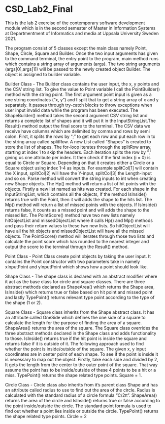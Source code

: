 # CSD_Lab2_Final

This is the lab 2 exercise of the contemporary software development module which is in the second semester of Master in Information Systems at Departmentment of Informatics 
and media at Uppsala University Sweden 2021.

The program consist of 5 classes except the main class namely Point, Shape, Circle, Square and Builder. Once the two input arguments has given to the command terminal, 
the entry point to the program, main method runs which contains a string array of arguments (args). The two string arguments (args[0],args[1]) will be passed to the newly 
created object Builder. The object is assigned to builder variable.

Builder Class - 
The Builder class contains the user input, the x, y points and the CSV string list. To give the value to Point variable I call the PointBuilder() method with the string point.
The first argument point input is given as a one string coordinates (“x, y”) and I split that to get a string array of x and y separately. It passes through try-catch blocks 
to throw exceptions when user input invalid data while the program has been executed. The ShapeBuilder() method takes the second argument CSV string list and returns a complete 
list of shapes and it will put it in the InputStringList.The Result() method output the final score to the terminal. The CSV data we receive have columns which are delimited by 
comma and rows by semi colon. First, it splits the rows by “;” to get each row and put each row in to the string array called splitRow. A new List called “Shapes” is created to 
store the list of shapes. The for-loop iterates through the splitRow array, starting at index 1 to skip the headers. Each iteration splits the row by "," giving us one attribute 
per index. It then check if the first index (i = 0) is equal to Circle or Square. Depending on that it creates either a Circle or a Square object using index 1-4 as inputs. For 
example splitCol[1] will contain the X input, splitCol[2] will have the Y-input, splitCol[3] the Length-input and so on. Parse method will convert the string inputs to int when 
creating new Shape objects. The Hp() method will return a list of hit points with the objects. Firstly a new list named as hits was created. For each shape in the InputStringList, 
which contains all the objects, If the method IsInside() returns true with the Point, then it will adds the shape to the hits list. The Mp() method will return a list of missed 
points with the objects. If IsInside() returns false, it counts as a missed point and will adds the shape to the missed list. The PointScore() method have two new lists namely 
hitObjectList and missedObjectList where it calls Hp() and Mp() methods and pass their return values to these two new lists. So hitObjectList will have all the hit objects and 
missedObjectList will have all the missed objects. The PointScore() method will iterates through those two lists and calculate the point score which has rounded to the nearest 
integer and output the score to the terminal through the Result() method.

Point Class - 
Point Class create point objects by taking the user input. It contains the Point constructor with two parameters take in namely xInputPoint and yInputPoint which shows 
how a point should look like.

Shape Class - 
The shape class is declared with an abstract modifier where it act as the base class for circle and square classes. There are three abstract methods declared as 
ShapeArea() which returns the Shape area, IsInside() which returns true or false based on hit point and missed point and lastly TypePoint() returns relevant type 
point according to the type of the shape (1 or 2).

Square Class - 
Square class inherits from the Shape abstract class. It has an attribute called OneSide which defines the one side of a square to calculate the length for the purpose of 
finding the area of a square. ShapeArea() returns the area of the square. The Square class overrides the three abstract methods declared in the Shape class and adds 
functionality to those. IsInside() returns true if the hit point is inside the square and returns false if it is outside of it. The following approach used to find whether 
the point is inside/outside of the square.
The given x, y input coordinates are in center point of each shape. To see if the point is inside it is necessary to map out the object. Firstly, take each side and divided 
by 2, It gets the length from the center to the outer point of the square. That way assume the point has to be inside/outside of these 4 points to be a hit or a miss.
TypePoint() returns the shape related type points. Square = 1.

Circle Class - 
Circle class also inherits from it’s parent class Shape and has an attribute called radius to use to find out the area of the circle. Radius is calculated with the 
standard radius of a circle formula “C/2π”. ShapeArea() returns the area of the circle and IsInside() returns true or false according to the point inside/outside the 
circle. The standard point formula is used to find out whether a point lies inside or outside the circle. TypePoint() returns the shape related type points. Circle = 2

